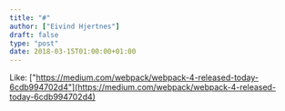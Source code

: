 ```yaml
---
title: "#"
author: ["Eivind Hjertnes"]
draft: false
type: "post"
date: 2018-03-15T01:00:00+01:00
---
```


Like:
["https://medium.com/webpack/webpack-4-released-today-6cdb994702d4"](https://medium.com/webpack/webpack-4-released-today-6cdb994702d4)
